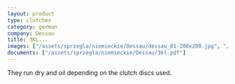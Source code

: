 ```yaml
---
layout: product
type: clutches
category: german
company: Dessau
title: 3KL...
images: ["/assets/sprzegla/niemieckie/Dessau/dessau_01-200x200.jpg", "/assets/sprzegla/niemieckie/Dessau/dessau_02-200x200.jpg", "/assets/sprzegla/niemieckie/Dessau/dessau_03-200x200.jpg"]
documents: ["/assets/sprzegla/niemieckie/Dessau/3kl.pdf"]
---
```

They run dry and oil depending on the clutch discs used.